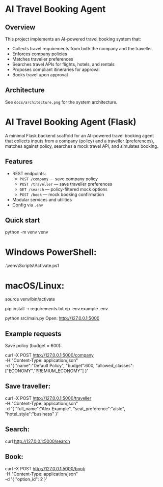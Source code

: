 # AI Travel Booking Agent

## Overview
This project implements an AI-powered travel booking system that:
- Collects travel requirements from both the company and the traveller
- Enforces company policies
- Matches traveller preferences
- Searches travel APIs for flights, hotels, and rentals
- Proposes compliant itineraries for approval
- Books travel upon approval

## Architecture
See `docs/architecture.png` for the system architecture.

# AI Travel Booking Agent (Flask)

A minimal Flask backend scaffold for an AI-powered travel booking agent that collects inputs from a company (policy) and a traveller (preferences), matches against policy, searches a mock travel API, and simulates booking.

## Features
- REST endpoints:
  - `POST /company` — save company policy
  - `POST /traveller` — save traveller preferences
  - `GET /search` — policy-filtered mock options
  - `POST /book` — mock booking confirmation
- Modular services and utilities
- Config via `.env`

## Quick start

python -m venv venv
# Windows PowerShell:
.\venv\Scripts\Activate.ps1
# macOS/Linux:
source venv/bin/activate

pip install -r requirements.txt
cp .env.example .env

python src/main.py
Open: http://127.0.0.1:5000

## Example requests
Save policy (budget = 600):

curl -X POST http://127.0.0.1:5000/company \
  -H "Content-Type: application/json" \
  -d '{ "name":"Default Policy", "budget":600, "allowed_classes":["ECONOMY","PREMIUM_ECONOMY"] }'

## Save traveller:

curl -X POST http://127.0.0.1:5000/traveller \
  -H "Content-Type: application/json" \
  -d '{ "full_name":"Alex Example", "seat_preference":"aisle", "hotel_style":"business" }'

## Search:

curl http://127.0.0.1:5000/search

## Book:

curl -X POST http://127.0.0.1:5000/book \
  -H "Content-Type: application/json" \
  -d '{ "option_id": 2 }'
